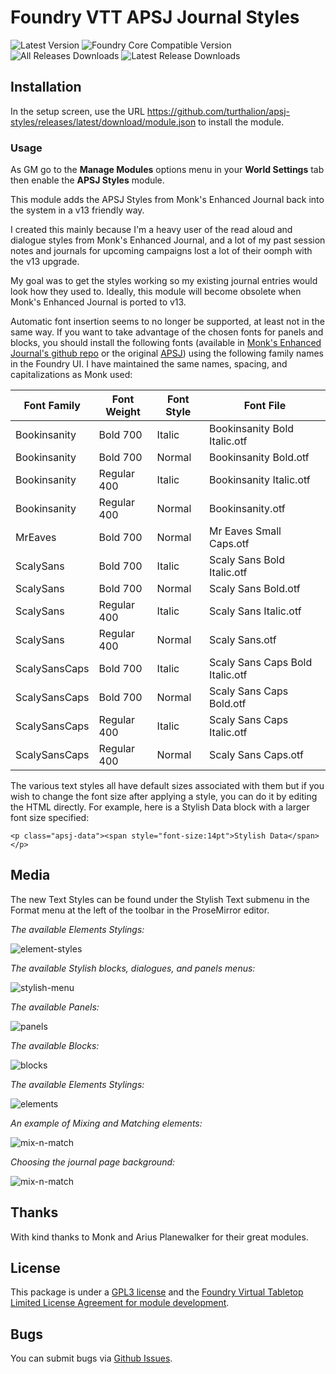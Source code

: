 # Foundry VTT APSJ Journal Styles

![Latest Version](https://img.shields.io/badge/dynamic/json.svg?url=https%3A%2F%2Fgithub.com%2Fturthalion%2Fapsj-styles%2Freleases%2Flatest%2Fdownload%2Fmodule.json&label=Latest%20Release&prefix=v&query=$.version&colorB=red&style=for-the-badge)
![Foundry Core Compatible Version](https://img.shields.io/badge/dynamic/json.svg?url=https%3A%2F%2Fraw.githubusercontent.com%2Fturthalion%2Fapsj-styles%2Fmain%2Fmodule.json&label=Foundry%20Version&query=$.compatibility.verified&colorB=orange&style=for-the-badge)
![All Releases Downloads](https://img.shields.io/github/downloads/turthalion/apsj-styles/total?logo=GitHub&style=for-the-badge) ![Latest Release Downloads](https://img.shields.io/github/downloads/turthalion/apsj-styles/latest/total?logo=GitHub&style=for-the-badge)

## Installation

In the setup screen, use the URL https://github.com/turthalion/apsj-styles/releases/latest/download/module.json to install the module.

### Usage

As GM go to the **Manage Modules** options menu in your **World Settings** tab then enable the **APSJ Styles** module.

This module adds the APSJ Styles from Monk's Enhanced Journal back into the system in a v13 friendly way.

I created this mainly because I'm a heavy user of the read aloud and dialogue styles from Monk's Enhanced Journal, and a lot of my past session notes and journals for upcoming campaigns lost a lot of their oomph with the v13 upgrade.

My goal was to get the styles working so my existing journal entries would look how they used to. Ideally, this module will become obsolete when Monk's Enhanced Journal is ported to v13.

Automatic font insertion seems to no longer be supported, at least not in the same way. If you want to take advantage of the chosen fonts for panels and blocks, you should install the following fonts (available in [Monk's Enhanced Journal's github repo](https://github.com/ironmonk108/monks-enhanced-journal/tree/main/fonts) or the original [APSJ](https://github.com/AmazingVanish/apsj/tree/main/fonts)) using the following family names in the Foundry UI. I have maintained the same names, spacing, and capitalizations as Monk used:

| Font Family        | Font Weight | Font Style    | Font File                       |
|--------------------|-------------|---------------|---------------------------------|
| Bookinsanity       | Bold 700    | Italic        | Bookinsanity Bold Italic.otf    |
| Bookinsanity       | Bold 700    | Normal        | Bookinsanity Bold.otf           |
| Bookinsanity       | Regular 400 | Italic        | Bookinsanity Italic.otf         |
| Bookinsanity       | Regular 400 | Normal        | Bookinsanity.otf                |
| MrEaves            | Bold 700    | Normal        | Mr Eaves Small Caps.otf         |
| ScalySans          | Bold 700    | Italic        | Scaly Sans Bold Italic.otf      |
| ScalySans          | Bold 700    | Normal        | Scaly Sans Bold.otf             |
| ScalySans          | Regular 400 | Italic        | Scaly Sans Italic.otf           |
| ScalySans          | Regular 400 | Normal        | Scaly Sans.otf                  |
| ScalySansCaps      | Bold 700    | Italic        | Scaly Sans Caps Bold Italic.otf |
| ScalySansCaps      | Bold 700    | Normal        | Scaly Sans Caps Bold.otf        |
| ScalySansCaps      | Regular 400 | Italic        | Scaly Sans Caps Italic.otf      |
| ScalySansCaps      | Regular 400 | Normal        | Scaly Sans Caps.otf             |

The various text styles all have default sizes associated with them but if you wish to change the font size after applying a style, you can do it by
editing the HTML directly. For example, here is a Stylish Data block with a larger font size specified:

`<p class="apsj-data"><span style="font-size:14pt">Stylish Data</span></p>`

## Media

The new Text Styles can be found under the Stylish Text submenu in the Format menu at the left of the toolbar in the ProseMirror editor.

_The available Elements Stylings:_

![element-styles](media/apsj-stylish-text-menu.webp)

_The available Stylish blocks, dialogues, and panels menus:_

![stylish-menu](media/apsj-stylish-menu.webp)

_The available Panels:_

![panels](media/apsj-stylish-panels.webp)

_The available Blocks:_

![blocks](media/apsj-stylish-blocks.webp)

_The available Elements Stylings:_

![elements](media/apsj-stylish-elements.webp)

_An example of Mixing and Matching elements:_

![mix-n-match](media/apsj-mix-n-match.webp)

_Choosing the journal page background:_

![mix-n-match](media/apsj-styles-settings.webp)

## Thanks

With kind thanks to Monk and Arius Planewalker for their great modules.

## License

This package is under a [GPL3 license](LICENSE) and the [Foundry Virtual Tabletop Limited License Agreement for module development](https://foundryvtt.com/article/license/).

## Bugs

You can submit bugs via [Github Issues](https://github.com/turthalion/apsj-styles/issues/new/choose).

